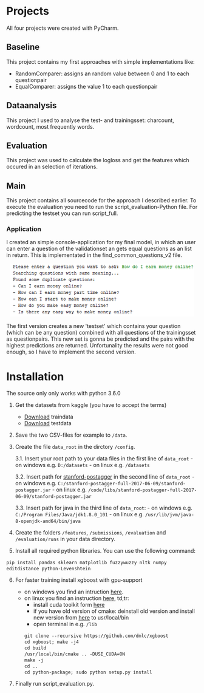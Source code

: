 # Projects

All four projects were created with PyCharm.

## Baseline

This project contains my first approaches with simple implementations like:
- RandomComparer: assigns an random value between 0 and 1 to each questionpair
- EqualComparer: assigns the value 1 to each questionpair 

## Dataanalysis

This project I used to analyse the test- and trainingsset: charcount, wordcount, most frequently words.

## Evaluation

This project was used to calculate the logloss and get the features which occured in an selection of iterations.

## Main

This project contains all sourcecode for the approach I described earlier. To execute the evaluation you need to run the script_evaluation-Python file. For predicting the testset you can run script_full.

### Application

I created an simple console-application for my final model, in which an user can enter a question of the validationset an gets equal questions as an list in return. This is implementated in the find_common_questions_v2 file.

<p align="center">
  <img alt="find_common_questions Screenshot" src="../screenshots/find_common_questions.PNG">
</p>

The first version creates a new 'testset' which contains your question (which can be any question) combined with all questions of the trainingsset as questionpairs. This new set is gonna be predicted and the pairs with the highest predictions are returned. Unfortunality the results were not good enough, so I have to implement the second version.

# Installation
The source only only works with python 3.6.0

1. Get the datasets from kaggle (you have to accept the terms)
	- [Download](https://www.kaggle.com/c/quora-question-pairs/download/train.csv.zip)  traindata
	- [Download](https://www.kaggle.com/c/quora-question-pairs/download/test.csv.zip) testdata

2. Save the two CSV-files for example to `/data`.

3. Create the file `data_root` in the dirctory `/config`.

	3.1. Insert your root path to your data files in the first line of `data_root`
		- on windows e.g. `D:/datasets`
		- on linux e.g. `/datasets`

	3.2. Insert path for [stanford-postagger](https://nlp.stanford.edu/software/tagger.shtml#Download) in the second line of `data_root`
		- on windows e.g. `C:/stanford-postagger-full-2017-06-09/stanford-postagger.jar`
		- on linux e.g. `/code/libs/stanford-postagger-full-2017-06-09/stanford-postagger.jar`

	3.3. Insert path for java in the third line of `data_root`:
		- on windows e.g. `C:/Program Files/Java/jdk1.8.0_101`
		- on linux e.g. `/usr/lib/jvm/java-8-openjdk-amd64/bin/java`

4. Create the folders `/features`, `/submissions`, `/evaluation` and `/evaluation/runs` in your data directory.

5. Install all required python libraries. You can use the following command:
```shell
pip install pandas sklearn matplotlib fuzzywuzzy nltk numpy editdistance python-Levenshtein
```

6. For faster training install xgboost with gpu-support
	- on windows you find an intruction [here](http://www.picnet.com.au/blogs/guido/post/2016/09/22/xgboost-windows-x64-binaries-for-download/).
	- on linux you find an instruction [here](https://github.com/dmlc/xgboost/blob/master/doc/build.md), td;tr:
		- install cuda toolkit form [here](https://developer.nvidia.com/cuda-downloads?target_os=Linux)
		- if you have old version of cmake: deinstall old version and install new version from [here](https://cmake.org/download/) to usr/local/bin
		- open terminal in e.g. `/lib`
		```shell
		git clone --recursive https://github.com/dmlc/xgboost
		cd xgboost; make -j4
		cd build
		/usr/local/bin/cmake .. -DUSE_CUDA=ON
		make -j
		cd ..
		cd python-package; sudo python setup.py install
		```
	
7. Finally run script_evaluation.py.